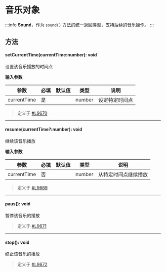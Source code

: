 <script setup>
import '/style.css'
</script>
# 音乐对象
:::info
**Sound**，作为 `sound()` 方法的统一返回类型，支持后续的音乐操作。 
:::

## 方法

#### <font id="API" />setCurrentTime(<font id="Type">currentTime:number</font>)<font id="Type">:  void</font>
设置该音乐播放的时间点

**输入参数**

| **参数** | **必填** | **默认值** | **类型** | **说明** |
| --- | --- | --- | --- | --- |
| currentTime | 是 | |number|设定特定时间点|

> 定义于 [#L9670](https://github.com/box3lab/arena_dts/blob/main/GameAPI.d.ts#L9670)

---


#### <font id="API" />resume(<font id="Type">currentTime?:number</font>)<font id="Type">:  void</font>
继续该音乐播放

**输入参数**

| **参数** | **必填** | **默认值** | **类型** | **说明** |
| --- | --- | --- | --- | --- |
| currentTime | 否 | | number|从特定时间点继续播放|

> 定义于 [#L9669](https://github.com/box3lab/arena_dts/blob/main/GameAPI.d.ts#L9669)
---


#### <font id="API" />paus()<font id="Type">:  void</font>
暂停该音乐的播放

> 定义于 [#L9671](https://github.com/box3lab/arena_dts/blob/main/GameAPI.d.ts#L9671)
---


#### <font id="API" />stop()<font id="Type">:  void</font>
终止该音乐的播放

> 定义于 [#L9672](https://github.com/box3lab/arena_dts/blob/main/GameAPI.d.ts#L9672)